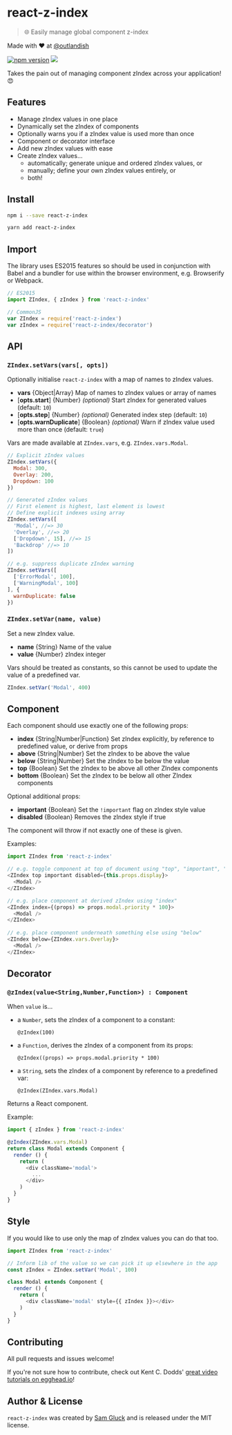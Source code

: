 # react-z-index

> :globe_with_meridians: Easily manage global component z-index

Made with ❤ at <a href="http://www.twitter.com/outlandish">@outlandish</a>

<a href="http://badge.fury.io/js/react-z-index"><img alt="npm version" src="https://badge.fury.io/js/react-z-index.svg" /></a>
<a href="http://standardjs.com/"><img src="https://img.shields.io/badge/code%20style-standard-brightgreen.svg" /></a>

Takes the pain out of managing component zIndex across your application! :heart_eyes:

## Features

- Manage zIndex values in one place
- Dynamically set the zIndex of components
- Optionally warns you if a zIndex value is used more than once
- Component or decorator interface
- Add new zIndex values with ease
- Create zIndex values...
    - automatically; generate unique and ordered zIndex values, or
    - manually; define your own zIndex values entirely, or
    - both!
    
## Install

```sh
npm i --save react-z-index
```

```sh
yarn add react-z-index
```

## Import

The library uses ES2015 features so should be used in conjunction with Babel and a bundler for use within the browser environment, e.g. Browserify or Webpack.

```js
// ES2015
import ZIndex, { zIndex } from 'react-z-index'
```

```js
// CommonJS
var ZIndex = require('react-z-index')
var zIndex = require('react-z-index/decorator')
```

## API

### `ZIndex.setVars(vars[, opts])`

Optionally initialise `react-z-index` with a map of names to zIndex values.

- __vars__ {Object|Array} Map of names to zIndex values or array of names
- [__opts.start__] {Number} _(optional)_ Start zIndex for generated values (default: `10`)
- [__opts.step__] {Number} _(optional)_ Generated index step (default: `10`)
- [__opts.warnDuplicate__] {Boolean} _(optional)_ Warn if zIndex value used more than once (default: `true`)

Vars are made available at `ZIndex.vars`, e.g. `ZIndex.vars.Modal`.

```js
// Explicit zIndex values
ZIndex.setVars({
  Modal: 300,
  Overlay: 200,
  Dropdown: 100
})

// Generated zIndex values
// First element is highest, last element is lowest
// Define explicit indexes using array
ZIndex.setVars([
  'Modal', //=> 30
  'Overlay', //=> 20
  ['Dropdown', 15], //=> 15
  'Backdrop' //=> 10
])

// e.g. suppress duplicate zIndex warning
ZIndex.setVars([
  ['ErrorModal', 100],
  ['WarningModal', 100]
], {
  warnDuplicate: false
})
```

### `ZIndex.setVar(name, value)`

Set a new zIndex value.

- __name__ {String} Name of the value
- __value__ {Number} zIndex integer

Vars should be treated as constants, so this cannot be used to update the value of a predefined var.

```js
ZIndex.setVar('Modal', 400)
```

## Component

Each component should use exactly one of the following props:

- __index__ {String|Number|Function} Set zIndex explicitly, by reference to predefined value, or derive from props
- __above__ {String|Number} Set the zIndex to be above the value
- __below__ {String|Number} Set the zIndex to be below the value
- __top__ {Boolean} Set the zIndex to be above all other ZIndex components
- __bottom__ {Boolean} Set the zIndex to be below all other ZIndex components

Optional additional props:

- __important__ {Boolean} Set the `!important` flag on zIndex style value
- __disabled__ {Boolean} Removes the zIndex style if true 
 
The component will throw if not exactly one of these is given.

Examples:

```js
import ZIndex from 'react-z-index'

// e.g. toggle component at top of document using "top", "important", "disabled"
<ZIndex top important disabled={this.props.display}>
  <Modal />
</ZIndex>

// e.g. place component at derived zIndex using "index"
<ZIndex index={(props) => props.modal.priority * 100}>
  <Modal />
</ZIndex>
  
// e.g. place component underneath something else using "below"
<ZIndex below={ZIndex.vars.Overlay}>
  <Modal />
</ZIndex>
```

## Decorator

### `@zIndex(value<String,Number,Function>) : Component`

When `value` is...

- a `Number`, sets the zIndex of a component to a constant:

    `@zIndex(100)`
    
- a `Function`, derives the zIndex of a component from its props:

    `@zIndex((props) => props.modal.priority * 100)`
    
- a `String`, sets the zIndex of a component by reference to a predefined var:

    `@zIndex(ZIndex.vars.Modal)`
    
Returns a React component.

Example:

```js
import { zIndex } from 'react-z-index'

@zIndex(ZIndex.vars.Modal)
return class Modal extends Component {
  render () {
    return (
      <div className='modal'>
        ...
      </div>
    )
  }
}
```

## Style
   
If you would like to use only the map of zIndex values you can do that too.

```js
import ZIndex from 'react-z-index'

// Inform lib of the value so we can pick it up elsewhere in the app
const zIndex = ZIndex.setVar('Modal', 100)

class Modal extends Component {
  render () {
    return (
      <div className='modal' style={{ zIndex }}></div>
    )
  }
}
```

## Contributing

All pull requests and issues welcome!

If you're not sure how to contribute, check out Kent C. Dodds'
[great video tutorials on egghead.io](https://egghead.io/lessons/javascript-identifying-how-to-contribute-to-an-open-source-project-on-github)!

## Author & License

`react-z-index` was created by [Sam Gluck](https://twitter.com/sdgluck) and is released under the MIT license.
